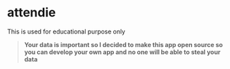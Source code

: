 # attendie
This is used for educational purpose only
> **Your data is important so I decided to make this app open source so you can develop your own app and no one will be able to steal your data**
